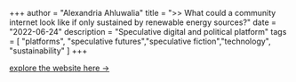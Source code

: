 +++
author = "Alexandria Ahluwalia"
title = ">> What could a community internet look like if only sustained by renewable energy sources?"
date = "2022-06-24"
description = "Speculative digital and political platform"
tags = [
    "platforms",
    "speculative futures","speculative fiction","technology", "sustainability"
]
+++

<a href="https://platformpotentials.hotglue.me/" target="_blank">explore the website here →</a>


